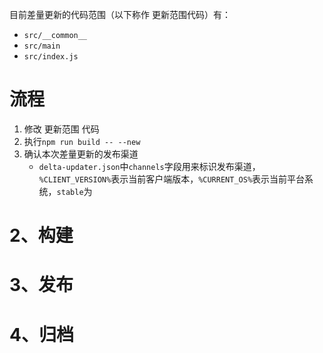 
目前差量更新的代码范围（以下称作 更新范围代码）有：
- `src/__common__`
- `src/main`
- `src/index.js`
# 流程
1. 修改 更新范围 代码
2. 执行`npm run build -- --new`
3. 确认本次差量更新的发布渠道
	- `delta-updater.json`中`channels`字段用来标识发布渠道，`%CLIENT_VERSION%`表示当前客户端版本，`%CURRENT_OS%`表示当前平台系统，`stable`为


# 2、构建


# 3、发布


# 4、归档